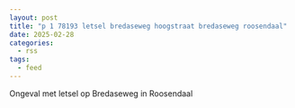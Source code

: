 ```yaml
---
layout: post
title: "p 1 78193 letsel bredaseweg hoogstraat bredaseweg roosendaal"
date: 2025-02-28
categories: 
  - rss
tags: 
  - feed
---
```


Ongeval met letsel op Bredaseweg in Roosendaal
